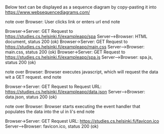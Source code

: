 Below text can be displayed as a sequence diagram by copy-pasting it into https://www.websequencediagrams.com/

note over Browser: User clicks link or enters url end note

Browser->Server: GET Request to https://studies.cs.helsinki.fi/exampleapp/spa Server-->Browser: HTML document, status 200 (ok) Browser->Server: GET Request to https://studies.cs.helsinki.fi/exampleapp/main.css Server-->Browser: main.css, status 200 (ok) Browser->Server: GET Request to https://studies.cs.helsinki.fi/exampleapp/spa.js Server-->Browser: spa.js, status 200 (ok)

note over Browser: Browser executes javascript, which will request the data wit a GET request. end note

Browser->Server: GET Request to Request URL: https://studies.cs.helsinki.fi/exampleapp/data.json Server-->Browser: data.json, status 200 (ok)

note over Browser: Browser starts executing the event handler that populates the data into the ul in li's end note

Browser->Server: GET Request URL: https://studies.cs.helsinki.fi/favicon.ico Server-->Browser: favicon.ico, status 200 (ok)